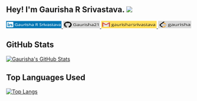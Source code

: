 ## Hey! I'm Gaurisha R Srivastava. <img src="https://media.giphy.com/media/hvRJCLFzcasrR4ia7z/giphy.gif" width="25px">
<a href="https://www.linkedin.com/in/gaurisha-r-srivastava/"> <img src="https://github.com/Gaurisha21/Gaurisha21/blob/main/Images/1%20-%20Copy.png?raw=true" alt="gaurisha-r-srivastava" height='20' width='150'/> </a>
<a href="https://github.com/Gaurisha21"> <img src="https://github.com/Gaurisha21/Gaurisha21/blob/main/Images/2%20(2).png?raw=true" alt="Gaurisha21" height='20' width='100'/>  </a>
<a href="gaurisharsrivastava"> <img src="https://github.com/Gaurisha21/Gaurisha21/blob/main/Images/4.png?raw=true" alt="gaurisharsrivastava" height='20' width='150'/>  </a>
<a href="https://leetcode.com/gaurisha/"> <img src="https://github.com/Gaurisha21/Gaurisha21/blob/main/Images/3.png?raw=true" alt="gaurisha" height='20' width='90'/>  </a>


## GitHub Stats
[![Gaurisha's GitHub Stats](https://github-readme-stats.vercel.app/api?username=Gaurisha21&hide=issues&count_private=true&show_icons=true&theme=calm)](https://github.com/Gaurisha21/github-readme-stats)
## Top Languages Used
[![Top Langs](https://github-readme-stats.vercel.app/api/top-langs/?username=Gaurisha21&layout=compact&theme=calm)](https://github.com/Gaurisha21/github-readme-stats)

<!--
**Gaurisha21/Gaurisha21** is a ✨ _special_ ✨ repository because its `README.md` (this file) appears on your GitHub profile.

Here are some ideas to get you started:

- 🔭 I’m currently working on ...
- 🌱 I’m currently learning ...
- 👯 I’m looking to collaborate on ...
- 🤔 I’m looking for help with ...
- 💬 Ask me about ...
- 📫 How to reach me: ...
- 😄 Pronouns: ...
- ⚡ Fun fact: ...
-->
